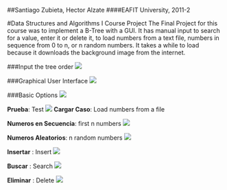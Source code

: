 ##Santiago Zubieta, Hector Alzate
####EAFIT University, 2011-2 

#Data Structures and Algorithms I Course Project
The Final Project for this course was to implement a B-Tree with a GUI. It has manual input to search for a value, enter it or delete it, to load numbers from a text file, numbers in sequence from 0 to n, or n random numbers. It takes a while to load because it downloads the background image from the internet.

###Input the tree order
![](https://raw2.github.com/Zubieta/Data_Structures_And_Algorithms_I/master/Screenshots/DS1_Order.png)

###Graphical User Interface
![](https://raw2.github.com/Zubieta/Data_Structures_And_Algorithms_I/master/Screenshots/DS1_GUI.png)

###Basic Options
![](https://raw2.github.com/Zubieta/Data_Structures_And_Algorithms_I/master/Screenshots/DS1_Options.png)

**Prueba**: Test
![](https://raw2.github.com/Zubieta/Data_Structures_And_Algorithms_I/master/Screenshots/DS1_Test.png)
**Cargar Caso**: Load numbers from a file

**Numeros en Secuencia**: first n numbers
![](https://raw2.github.com/Zubieta/Data_Structures_And_Algorithms_I/master/Screenshots/DS1_Sequence.png)

**Numeros Aleatorios**: n random numbers 
![](https://raw2.github.com/Zubieta/Data_Structures_And_Algorithms_I/master/Screenshots/DS1_Random.png)

**Insertar** : Insert
![](https://raw2.github.com/Zubieta/Data_Structures_And_Algorithms_I/master/Screenshots/DS1_Insert.png)

**Buscar** : Search
![](https://raw2.github.com/Zubieta/Data_Structures_And_Algorithms_I/master/Screenshots/DS1_Search.png)

**Eliminar** : Delete
![](https://raw2.github.com/Zubieta/Data_Structures_And_Algorithms_I/master/Screenshots/DS1_Delete.png)
